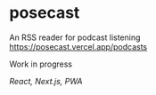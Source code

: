# posecast

An RSS reader for podcast listening  
https://posecast.vercel.app/podcasts

Work in progress

_React, Next.js, PWA_
